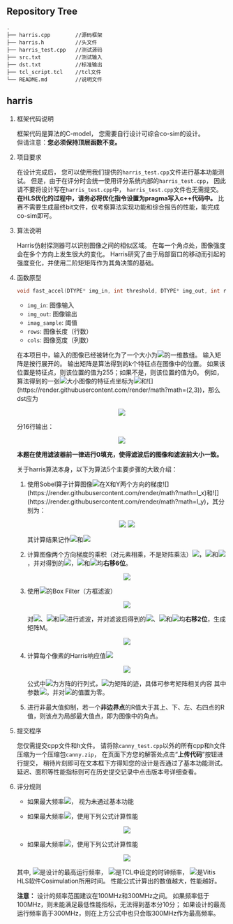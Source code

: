 ## Repository Tree
```
.
├── harris.cpp        //源码框架
├── harris.h          //头文件
├── harris_test.cpp   //测试源码
├── src.txt           //测试输入
├── dst.txt           //标准输出
├── tcl_script.tcl    //tcl文件
└── README.md         //说明文件
```
## harris
1. 框架代码说明

    框架代码是算法的C-model，
    您需要自行设计可综合co-sim的设计。  
    但请注意：**您必须保持顶层函数不变。**

2. 项目要求

    在设计完成后，
    您可以使用我们提供的`harris_test.cpp`文件进行基本功能测试。
    但是，由于在评分时会统一使用评分系统内部的`harris_test.cpp`，
    因此请不要将设计写在`harris_test.cpp`中，
    `harris_test.cpp`文件也无需提交。
    **在HLS优化的过程中，请务必将优化指令设置为pragma写入c++代码中。**
    比赛不需要生成最终bit文件，仅考察算法实现功能和综合报告的性能，能完成co-sim即可。
		
3. 算法说明

    Harris仿射探测器可以识别图像之间的相似区域。
    在每一个角点处，图像强度会在多个方向上发生很大的变化。
    Harris研究了由于局部窗口的移动而引起的强度变化，并使用二阶矩矩阵作为其角决策的基础。

4. 函数原型

    ```c++
    void fast_accel(DTYPE* img_in, int threshold, DTYPE* img_out, int rows, int cols)
    ```
    - `img_in`: 图像输入
    - `img_out`: 图像输出
    - `imag_sample`: 阈值
    - `rows`: 图像长度（行数）
    - `cols`: 图像宽度（列数）
        
    在本项目中，输入的图像已经被转化为了一个大小为![](https://render.githubusercontent.com/render/math?math=128\times128)的一维数组。
    输入矩阵是按行展开的。
    输出矩阵是算法得到的k个特征点在图像中的位置。
    如果该位置是特征点，则该位置的值为255；如果不是，则该位置的值为0。
    例如，算法得到的一张![](https://render.githubusercontent.com/render/math?math=4\times4)大小图像的特征点坐标为![](https://render.githubusercontent.com/render/math?math=(0,1))和![](https://render.githubusercontent.com/render/math?math=(2,3))，那么dst应为

    <div align="center">
    <img src="https://render.githubusercontent.com/render/math?math=\huge%20\begin{matrix}%200%26255%260%260\\0%260%260%260\\0%260%260%26255\\0%260%260%260\end{matrix}">
    </div>

    分16行输出：
    <div align="center">
    <img src="https://render.githubusercontent.com/render/math?math=\huge%20\begin{matrix}%200%26255%260%260%260%260%260%260%260%260%260%26255%260%260%260%260\end{matrix}">
    </div>
    
    **本题在使用滤波器前一律进行0填充，使得滤波后的图像和滤波前大小一致。**
    
    关于harris算法本身，以下为算法5个主要步骤的大致介绍：
  
    1. 使用Sobel算子计算图像![](https://render.githubusercontent.com/render/math?math=I(x,y))在X和Y两个方向的梯度![](https://render.githubusercontent.com/render/math?math=I_x)和![](https://render.githubusercontent.com/render/math?math=I_y)，其分别为：
        
        <div align="center">
        <img src="https://render.githubusercontent.com/render/math?math=\huge%20I_x=\begin{bmatrix}-1%260%26%2B1\\-2%260%26%2B2\\-1%260%26%2B1\end{bmatrix},">
        <img src="https://render.githubusercontent.com/render/math?math=\huge%20I_y=\begin{bmatrix}-1%26-2%26-1\\0%260%260\\%2B1%26%2B2%26%2B1\end{bmatrix}">
        </div>

        其计算结果记作![](https://render.githubusercontent.com/render/math?math=G_x)和![](https://render.githubusercontent.com/render/math?math=G_y)
        
    2. 计算图像两个方向梯度的乘积（对元素相乘，不是矩阵乘法）![](https://render.githubusercontent.com/render/math?math=G_{xy})，![](https://render.githubusercontent.com/render/math?math=G_x^2)和![](https://render.githubusercontent.com/render/math?math=G_y^2)，并对得到的![](https://render.githubusercontent.com/render/math?math=G_{xy})，![](https://render.githubusercontent.com/render/math?math=G_x^2)和![](https://render.githubusercontent.com/render/math?math=G_y^2)均**右移6位**。

        <div align="center">
        <img src="https://render.githubusercontent.com/render/math?math=\huge%20G_{xy}=G_xG_y">
        </div>        
  
    3. 使用![](https://render.githubusercontent.com/render/math?math=3\times3)的Box Filter（方框滤波）
       
       <div align="center">
       <img src="https://render.githubusercontent.com/render/math?math=\huge%20B=\frac{1}{9}\begin{bmatrix}1%261%261\\1%261%261\\1%261%261\end{bmatrix},">
       </div>
       
       对![](https://render.githubusercontent.com/render/math?math=G_x^2)、![](https://render.githubusercontent.com/render/math?math=G_y^2)和![](https://render.githubusercontent.com/render/math?math=G_{xy})进行滤波，并对滤波后得到的![](https://render.githubusercontent.com/render/math?math=G_x^2)、![](https://render.githubusercontent.com/render/math?math=G_y^2)和![](https://render.githubusercontent.com/render/math?math=G_{xy})均**右移2位**，生成矩阵M。

        <div align="center">
        <img src="https://render.githubusercontent.com/render/math?math=\huge%20M=\begin{bmatrix}G_x^2%26G_{xy}\\G_{xy}%26G_y^2\end{bmatrix}">
        </div>  
  
    4. 计算每个像素的Harris响应值![](https://render.githubusercontent.com/render/math?math=R)

        <div align="center">
        <img src="https://render.githubusercontent.com/render/math?math=\huge%20R=\det(M)-\alpha\cdot\tr(M)^2">
        </div>  
        
        公式中![](https://render.githubusercontent.com/render/math?math=\det)为方阵的行列式，![](https://render.githubusercontent.com/render/math?math=\tr)为矩阵的迹，具体可参考矩阵相关内容
        其中参数![](https://render.githubusercontent.com/render/math?math=\alpha=0.04)，并对![](https://render.githubusercontent.com/render/math?math=R\le%20442)的值置为零。
  
    5. 进行非最大值抑制，若一个**非边界点**的R值大于其上、下、左、右四点的R值，则该点为局部最大值点，即为图像中的角点。 

5. 提交程序

    您仅需提交cpp文件和h文件。
    请将除`canny_test.cpp`以外的所有cpp和h文件
    压缩为一个压缩包`canny.zip`，
    在页面下方您的解答处点击“**上传代码**”按钮进行提交，
    稍待片刻即可在文本框下方得知您的设计是否通过了基本功能测试。
    延迟、面积等性能指标则可在历史提交记录中点击版本号详细查看。
  
6. 评分规则

    - 如果最大频率![](https://render.githubusercontent.com/render/math?math=F_{max}<100\MHz)， 视为未通过基本功能

    - 如果最大频率![](https://render.githubusercontent.com/render/math?math=100\MHz%20\le%20F_{max}<300\MHz)，使用下列公式计算性能
      <div align="center">
      <img src="https://render.githubusercontent.com/render/math?math=\huge%20\frac{T_{clock}\times%20F_{max}}{\tau_{Simulation}}">
      </div>

    - 如果最大频率![](https://render.githubusercontent.com/render/math?math=F_{max}%20\ge%20300\MHz)，使用下列公式计算性能
      <div align="center">
      <img src="https://render.githubusercontent.com/render/math?math=\huge%20\frac{T_{clock}\times300\MHz}{\tau_{Simulation}}">
      </div>
    
    其中,
    ![](https://render.githubusercontent.com/render/math?math=F_{max})是设计的最高运行频率，
    ![](https://render.githubusercontent.com/render/math?math=T_{clock})是TCL中设定的时钟频率，
    ![](https://render.githubusercontent.com/render/math?math=\tau_{Simulation})是Vitis HLS软件Cosimulation所用时间。
    性能公式计算出的数值越大，性能越好。

    **注意：**
    设计的频率范围建议在100MHz和300MHz之间。
    如果频率低于100MHz，则未能满足最低性能指标，无法得到基本分10分；
    如果设计的最高运行频率高于300MHz，则在上方公式中也只会取300MHz作为最高频率。
